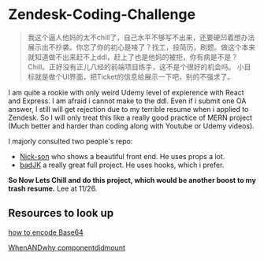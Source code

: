 # Zendesk-Coding-Challenge

> 我这个逼人他妈的太不chill了，自己水平不够写不出来，还要硬凹着想办法展示出不抄袭。你忘了你的初心是啥了？找工，投简历，刷题。做这个本来就知道做不出来赶不上ddl，赶上了也是他妈的被拒，你有病是不是？Chill。正好没有正儿八经的前端项目练手，这不是个很好的机会吗。 小目标就是做个UI界面，把Ticket的信息给展示一下吧，别的不强求了。

I am quite a rookie with only weird Udemy level of expierence with React and Express. I am afraid i cannot make to the ddl. Even if i submit one OA answer, I still will get rejection due to my terrible resume when i applied to Zendesk. So I will only treat this like a really good practice of MERN project (Much better and harder than coding along with Youtube or Udemy videos).

I majorly consulted two people's repo: 
- [Nick-son](https://github.com/ahgdyycc/zendesk-coding-challenge) who shows a beautiful front end. He uses props a lot.
- [badJK](https://github.com/beastjk07/Zendesk-Coding-Challenge/blob/master/server/index.js) a really great full project. He uses hooks, which i prefer.

**So Now Lets Chill and do this project, which would be another boost to my trash resume.** Lee at 11/26.
  
## Resources to look up

[how to encode Base64](https://codezup.com/3-ways-to-base64-string-encode-decode-javascript-node-js/)

[WhenANDwhy componentdidmount ](https://linguinecode.com/post/understanding-react-componentdidmount)
